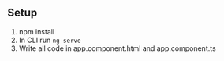 ## Setup

1. npm install
2. In CLI run `ng serve`
3. Write all code in app.component.html and app.component.ts
